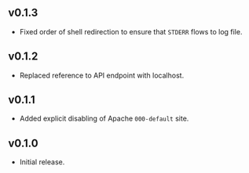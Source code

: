 ## v0.1.3

* Fixed order of shell redirection to ensure that `STDERR` flows to log file.

## v0.1.2

* Replaced reference to API endpoint with localhost.

## v0.1.1

* Added explicit disabling of Apache `000-default` site.

## v0.1.0

* Initial release.

